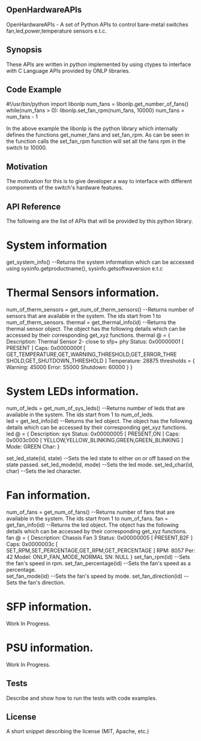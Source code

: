 ## OpenHardwareAPIs
OpenHardwareAPIs - A set of Python APIs to control bare-metal switches fan,led,power,temperature sensors e.t.c.

## Synopsis
These APIs are written in python implemented by using ctypes to interface with C Language APIs provided by ONLP libraries.

## Code Example
#!/usr/bin/python
import libonlp
num_fans = libonlp.get_number_of_fans()
while(num_fans > 0):
  libonlp.set_fan_rpm(num_fans, 10000)
  num_fans = num_fans - 1
  
In the above example the libonlp is the python library which internally defines the functions get_numer_fans and set_fan_rpm. As can be seen in the function calls the set_fan_rpm function will set all the fans rpm in the switch to 10000.

## Motivation
The motivation for this is to give developer a way to interface with different components of the switch's hardware features.

## API Reference
The following are the list of APIs that will be provided by this python library.
# System information
get_system_info()
       --Returns the system information which can be accessed using sysinfo.getproductname(), sysinfo.getsoftwaversion e.t.c
       
# Thermal Sensors information.
num_of_therm_sensors = get_num_of_therm_sensors()
       --Returns number of sensors that are available in the system. The ids start from 1 to num_of_therm_sensors.
thermal = get_thermal_info(id)
       --Returns the thermal sensor object. The object has the following details which can be accessed by their corresponding get_xyz functions.
       thermal @ <id> = {
             Description: Thermal Sensor 2- close to sfp+ phy
             Status: 0x00000001 [ PRESENT ]
             Caps:   0x0000000f [ GET_TEMPERATURE,GET_WARNING_THRESHOLD,GET_ERROR_THRE
      SHOLD,GET_SHUTDOWN_THRESHOLD ]
             Temperature: 28875
             thresholds = {
                 Warning: 45000
                 Error: 55000
                 Shutdown: 60000
             }
         }
         
# System LEDs information.       
num_of_leds = get_num_of_sys_leds()
       --Returns number of leds that are available in the system. The ids start from 1 to num_of_leds.  
led = get_led_info(id)
       --Returns the led object. The object has the following details which can be accessed by their corresponding get_xyz functions.
       led @ <id> = {
         Description: sys
         Status: 0x00000005 [ PRESENT,ON ]
         Caps:   0x0003c000 [ YELLOW,YELLOW_BLINKING,GREEN,GREEN_BLINKING ]
         Mode: GREEN
         Char:
       }

set_led_state(id, state)
       --Sets the led state to either on or off based on the state passed.
set_led_mode(id, mode)
       --Sets the led mode.
set_led_char(id, char)
       --Sets the led character.
       
# Fan information.
num_of_fans = get_num_of_fans()
      --Returns number of fans that are available in the system. The ids start from 1 to num_of_fans.
fan  = get_fan_info(id)
      --Returns the led object. The object has the following details which can be accessed by their corresponding get_xyz functions.           fan @ <id> = {
       Description: Chassis Fan 3
       Status: 0x00000005 [ PRESENT,B2F ]
       Caps:   0x0000003c [ SET_RPM,SET_PERCENTAGE,GET_RPM,GET_PERCENTAGE ]
       RPM:    8057
       Per:    42
       Model:  ONLP_FAN_MODE_NORMAL
       SN:     NULL
      }
set_fan_rpm(id)
     --Sets the fan's speed in rpm.
set_fan_percentage(id)
     --Sets the fan's speed as a percentage.     
set_fan_mode(id)
     --Sets the fan's speed by mode.
set_fan_direction(id)
     --Sets the fan's direction.     
     
# SFP information.
Work In Progress.

# PSU information.
Work In Progress.


## Tests
Describe and show how to run the tests with code examples.

## License
A short snippet describing the license (MIT, Apache, etc.)
